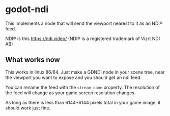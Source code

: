 # godot-ndi
This implements a node that will send the viewport nearest to it as an NDI® feed.

NDI® is this https://ndi.video/
(NDI® is a registered trademark of Vizrt NDI AB)
## What works now

This works in linux 86/64. Just make a GDNDI node in your scene tree, near the viewport you want to expose and you should get an ndi feed.

You can rename the feed with the `stream name` property. The resolution of the feed will change as your game screen resolution changes.

As long as there is less than 6144*6144 pixels total in your game image, it should work just fine.
